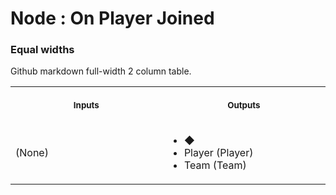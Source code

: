 # Node : On Player Joined



### Equal widths

Github markdown full-width 2 column table.

<table>
<tr>
<th>
<img width="441" height="1px">
<p> 
<small>
Inputs
</small>
</p>
</th>
<th>
<img width="441" height="1">
<p> 
<small>
Outputs
</small>
</p>
</th>
</tr>
<tr>
<td>
(None)
</td>
<td>
<ul>
  <li>◆</li>
  <li>Player (Player)</li>
  <li>Team (Team)</li>
</ul>
</td>
</tr>
</table>
